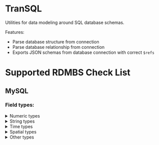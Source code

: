 # TranSQL

Utilities for data modeling around SQL database schemas.

Features:

- Parse database structure from connection
- Parse database relationship from connection
- Exports JSON schemas from database connection with correct `$refs`

# Supported RDMBS Check List

## MySQL

### Field types:

<details><summary>Numeric types</summary>
<p>

- [x] int
- [x] float
- [x] double
- [x] tinyint
- [ ] smallint
- [ ] mediumint
- [ ] bigint
- [ ] smallint
- [ ] decimal

</p>
</details>

<details><summary>String types</summary>
<p>

- [x] char
- [x] varchar
- [x] enum
- [x] set
- [ ] tinytext
- [ ] text
- [ ] mediumtext
- [ ] longtext

</p>
</details>

<details><summary>Time types</summary>
<p>

- [ ] date
- [ ] time
- [x] datetime
- [x] timestamp
- [ ] year

</p>
</details>

<details><summary>Spatial types</summary>
<p>

- [ ] geometry
- [ ] point
- [ ] linestring
- [ ] polygon
- [ ] geometrycollection
- [ ] multilinestring
- [ ] multipoint
- [ ] multipolygon

</p>
</details>

<details><summary>Other types</summary>
<p>

- [ ] json
- [ ] bit
- [ ] mediumblob
- [ ] blob
- [ ] longblob

</p>
</details>
